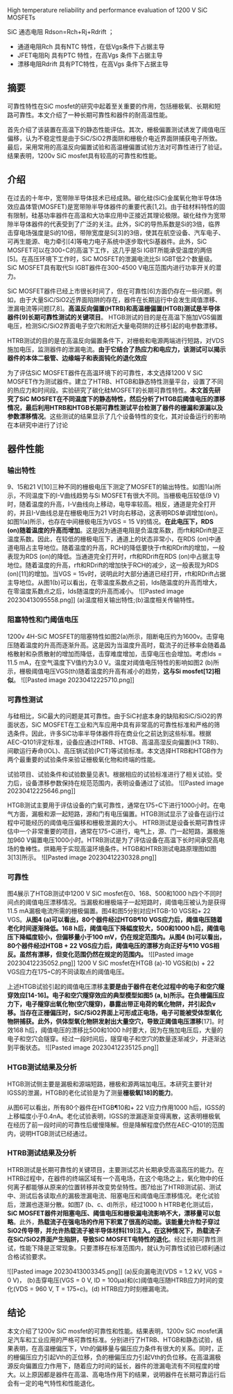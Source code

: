High temperature reliability and performance evaluation of 1200 V SiC MOSFETs 

SiC 通态电阻 Rdson=Rch+Rj+Rdrift ；

- 通道电阻Rch 具有NTC 特性，在低Vgs条件下占据主导
- JFET电阻Rj 具有PTC 特性，在高Vgs 条件下占据主导
- 漂移电阻Rdrift 具有PTC特性，在高Vgs 条件下占据主导


## 摘要

可靠性特性在SiC mosfet的研究中起着至关重要的作用，包括栅极氧、长期和短路可靠性。本文介绍了一种长期可靠性和器件的耐高温性能。

首先介绍了该装置在高温下的静态性能评估。其次，栅极偏置测试诱发了阈值电压偏移，认为不稳定性是由于SiC/SiO2界面阱和栅极介电近界面阱捕获电子所致。最后，采用常用的高温反向偏置试验和高温栅偏置试验方法对可靠性进行了验证。结果表明，1200v SiC mosfet具有较高的可靠性和性能。


## 介绍

在过去的十年中，宽带隙半导体技术已经成熟。碳化硅(SiC)金属氧化物半导体场效应晶体管(MOSFET)是宽带隙半导体器件的重要代表[1,2]。由于硅材料特性的固有限制，硅基功率器件在高温和大功率应用中正接近其理论极限。碳化硅作为宽带隙半导体器件的代表受到了广泛的关注。此外，SiC的导热系数是Si的3倍，临界击穿电场强度是Si的10倍，带隙宽度是Si[3]的3倍，使其在航空设备、汽车电子、可再生能源、电力牵引[4]等电力电子系统中逐步取代Si基器件。此外，SiC MOSFET可以在300◦C的高温下工作，这几乎是Si IGBT所能承受温度的两倍[5]。在高压环境下工作时，SiC MOSFET的泄漏电流比Si IGBT低2个数量级。SiC MOSFET具有取代Si IGBT器件在300-4500 V电压范围内进行功率开关的潜力。

SiC MOSFET器件已经上市很长时间了，但在可靠性[6]方面仍存在一些问题。例如，由于大量SiC/SiO2近界面陷阱的存在，器件在长期运行中会发生阈值漂移、泄漏电流等问题[7,8]。**高温反向偏置(HTRB)和高温栅偏置(HTGB)测试是半导体器件[9]长期可靠性测试的关键项目**。
HTGB测试的目的是在高温下施加VGS偏置电压，检测SiC/SiO2界面电子空穴和附近大量电荷阱的迁移引起的电参数漂移。

HTRB测试的目的是在高温反向偏置条件下，对栅极和电源两端进行短路，对VDS施加电压，监测器件的泄漏电流。**由于它结合了热应力和电应力，该测试可以揭示器件的本体二极管、边缘端子和表面钝化的退化效应**


为了评估SiC MOSFET器件在高温环境下的可靠性，本文选择1200 V SiC MOSFET作为测试器件。建立了HTRB、HTGB和静态特性测量平台，设置了不同的热应力和时间段。实验研究了碳化硅MOSFET的长期可靠性特性。**本文首先研究了SiC MOSFET在不同温度下的静态特性，然后分析了HTGB后阈值电压的漂移情况，最后利用HTRB和HTGB长期可靠性测试平台检测了器件的栅漏和源漏以及参数漂移情况**。这些测试的结果显示了几个设备特性的变化，其对设备运行的影响在本研究中进行了讨论

## 器件性能

### 输出特性

9、15和21 V[10]三种不同的栅极电压下测定了MOSFET的输出特性。如图1(a)所示，不同温度下的I-V曲线趋势与Si MOSFET有很大不同。当栅极电压较低(9 V)时，随着温度的升高，I-V曲线向上移动，电导率较高。相反，通道是完全打开的，并且I-V曲线总是在栅极电压为21 V时向右移动，这表明RDS单调增加(on)。如图1(a)所示，也存在中间栅极电压为VGS = 15 V的情况。**在此电压下，RDS (on)随着温度的升高而增加**。这是因为通道电阻是负温度系数，而rft和RDrift是正温度系数。因此，在较低的栅极电压下，通道上的状态非常小，在RDS (on)中通道电阻占主导地位。随着温度的升高，RCH的降低要快于rft和RDrift的增加，一般表现为RDS (on)的降低。当通道完全打开时，rft和RDrift在RDS (on)中占据主导地位。随着温度的升高，rft和RDrift的增加快于RCH的减少，这一般表现为RDS (on)[11]的增加。当VGS = 15v时，说明此时大部分通道已经打开，rft和RDrift占据主导地位。从图1(b)可以看出，在零温度系数点之前，Ids随温度的升高而增大，在零温度系数点之后，Ids随温度的升高而减小。
![[Pasted image 20230413095558.png]]
(a)温度相关输出特性;(b)温度相关传输特性。



### 阻塞特性和门阈值电压


1200v 4H-SiC MOSFET的阻塞特性如图2(a)所示，阻断电压约为1600v。击穿电压随着温度的升高而逐渐升高。这是因为当温度升高时，载流子的迁移率会随着晶格散射和杂质散射的增加而降低，击穿难度增加，击穿电压也会增加。考虑Ids = 11.5 mA，在空气温度下V值约为3.0 V。温度对阈值电压特性的影响如图2 (b)所示，栅极阈值电压VGS(th)随着温度的升高有减小的趋势，**这与Si mosfet[12]相似**。
![[Pasted image 20230412225710.png]]

### 可靠性测试


与硅相比，SiC最大的问题是其可靠性。由于SiC衬底本身的缺陷和SiC/SiO2的界面状态，SiC MOSFET在工业和汽车应用中具有非常高的可靠性标准和严格的筛选条件。因此，许多SiC功率半导体器件将在商业化之前达到这些标准。根据AEC-Q101评定标准，设备应通过HTRB、HTGB、高温高湿反向偏置(H3 TRB)、间歇运行寿命(IOL)、高压锅试验(PCT)等试验标准。本文选择HTRB和HTGB作为两个最重要的试验条件来验证栅极氧化物和终端的性能。

试验项目、试验条件和试验数量见表1。根据相应的试验标准进行了相关试验。受力后，设备漂移参数保持在规范范围内，表明设备通过了试验。
![[Pasted image 20230412225646.png]]

HTGB测试主要用于评估设备的门氧可靠性，通常在175◦C下进行1000小时。在电气方面，漏极和源一起短路，源和门有电压偏置。HTGB测试显示了设备在运行过程中可能经历的阈值电压偏移和栅极泄漏的大小。
HTRB测试是设备长期可靠性评估中一个非常重要的项目，通常在175◦C进行，电气上，源、门一起短路，漏极施加960 V偏置电压1000小时。HTRB测试是为了评估设备在高温下长时间承受高电场的鲁棒性。烘箱用于实现高温环境条件。HTGB和HTRB测试电路原理图如图3[13]所示。
![[Pasted image 20230412230328.png]]
### 可靠性
图4展示了HTGB测试中1200 V SiC mosfet在0、168、500和1000 h四个不同时间点的阈值电压漂移情况。当漏极和栅极端子一起短路时，阈值电压被认为是获得11.5 mA漏极电流所需的栅极偏置。图4和图5分别对应HTGB-10 VGS和+ 22 VGS。**从图4 (a)可以看出，80个器件经过HTGB¶10 VGS应力后，阈值电压随着老化时间逐渐降低。168 h后，阈值电压下降幅度较大，500和1000 h后，阈值电压下降幅度较小，但偏移量小于100 mV，仍在规定范围内。从图4 (b)可以看出，80个器件经过HTGB + 22 VGS应力后，阈值电压的漂移方向正好与¶10 VGS相反。虽然有漂移，但变化范围仍然在规定的范围内。**
![[Pasted image 20230412235052.png]]
1200 V SiC mosfet在HTGB (a)-10 VGS和(b) + 22 VGS应力在175◦C的不同读取点的阈值电压。


上述HTGB试验引起的阈值电压漂移**主要是由于器件在老化过程中的电子和空穴隧穿效应[14-16]。电子和空穴隧穿效应的典型模型如图5 (a, b)所示。在负栅偏压应力下，电子隧穿出氧化物(空穴隧穿)，暴露出带正电荷的氧化物阱，并引起负v移。当存在正栅偏压时，SiC/SiO2界面上可形成正电场，电子可能被受体型氧化物阱捕获。此外，供体型氧化物阱发射出大量空穴，导致正阈值电压漂移**[17]。时效168 h后，阈值电压的漂移比500和1000 h时要大，因为在施加电压后，大量的电子和空穴会隧穿。经过一段时间后，隧穿电子和空穴的数量逐渐减少，并逐渐达到平衡状态。
![[Pasted image 20230412235125.png]]


### HTGB测试结果及分析



HTGB测试侧主要是漏极和源端短路，栅极和源两端加电压。本研究主要针对IGSS的泄漏，HTGB的老化试验是为了测量**栅极氧[18]的能力**。

从图6可以看出，所有80个器件在HTGB¶10和+ 22 V应力作用1000 h后，IGSS的上移幅度小于0.4nA。老化试验表明，IGSS的泄漏逐渐变得离散，这表明栅极氧在经历了前一段时间的可靠性后缓慢降解。但是降解程度仍然在AEC-Q101的范围内，说明HTGB测试已经通过。

### HTRB测试结果及分析

HTRB测试是长期可靠性的关键项目，主要测试芯片长期承受高温高压的能力。在HTRB过程中，在器件的终端区域有一个高电场，在这个电场之上，氧化物中的任何离子都能够从原来的位置转移并改变势垒特性。图7给出了HTRB测试前、测试中、测试后各读取点的漏极泄漏电流、阻塞电压和阈值电压漂移情况。老化试验后，泄漏也逐渐分散。如图7 (b、c、d)所示，经过1000 h HTRB老化测试后，**SiC MOSFET器件对阻塞电压、阈值电压和栅极漏电流影响不大，漂移量可以忽略**。此外，**热载流子在强电场的作用下积累了很高的动能。该能量允许粒子穿过SiO2传导带，并允许热载流子被半导体材料[19]注入。在这种情况下，热载流子在SiC/SiO2界面产生陷阱，导致SiC MOSFET电特性的退化**。经过长期可靠性测试，性能下降是正常现象。只要漂移在标准范围内，就认为可靠性试验已顺利通过合格试验要求。

![[Pasted image 20230413003345.png]]
(a)反向漏电流(VDS = 1.2 kV, VGS = 0 V)， (b)击穿电压(VGS = 0 V, ID = 100µa)和(c)阈值电压随HTRB应力时间的变化(VDS = 960 V, T = 175◦c)。(d) HTRB应力时刻栅漏电流。


## 结论
本文介绍了1200v SiC mosfet的可靠性和性能。结果表明，1200v SiC mosfet满足汽车和工业应用的严格可靠性标准。分别进行了HTRB、HTGB和静态试验，结果表明，在高温栅偏压下，Vth的偏移量与偏压应力条件有很大的关系。同时，正的栅偏压应力引起Vth的正位移，负的栅偏压应力引起Vth的负位移。在高温漏极源反向偏置应力作用下，随着应力时间的延长，器件的泄漏电流有不同程度的增大。以上原因都是器件在高温、高电场作用下的结果，说明器件在长期可靠运行后会有一定的电气特性和性能退化。




